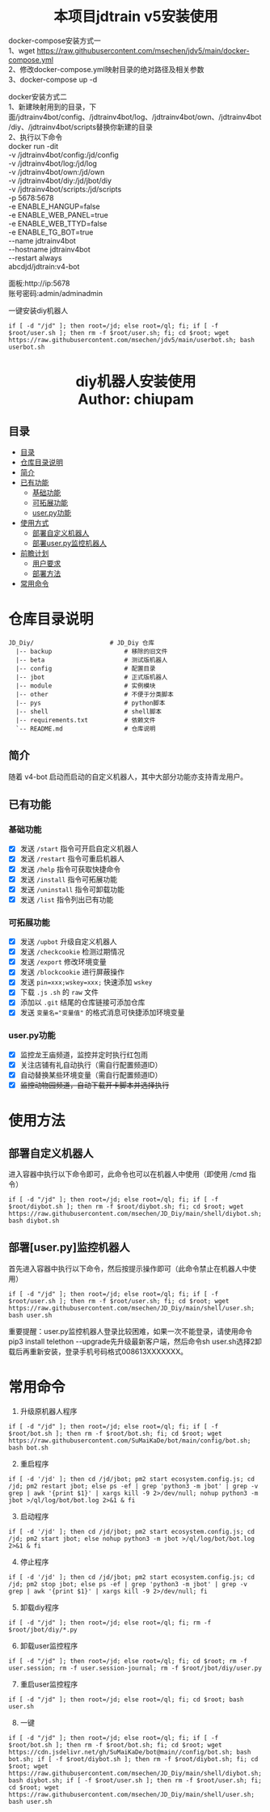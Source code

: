 <h1 align="center">
  本项目jdtrain v5安装使用
</h1>

docker-compose安装方式一 \
1、wget https://raw.githubusercontent.com/msechen/jdv5/main/docker-compose.yml \
2、修改docker-compose.yml映射目录的绝对路径及相关参数 \
3、docker-compose up -d 

docker安装方式二 \
1、新建映射用到的目录，下面/jdtrainv4bot/config、/jdtrainv4bot/log、/jdtrainv4bot/own、/jdtrainv4bot/diy、/jdtrainv4bot/scripts替换你新建的目录 \
2、执行以下命令 \
docker run -dit \
  -v /jdtrainv4bot/config:/jd/config \
  -v /jdtrainv4bot/log:/jd/log \
  -v /jdtrainv4bot/own:/jd/own \
  -v /jdtrainv4bot/diy:/jd/jbot/diy \
  -v /jdtrainv4bot/scripts:/jd/scripts \
	-p 5678:5678 \
  -e ENABLE_HANGUP=false \
  -e ENABLE_WEB_PANEL=true \
  -e ENABLE_WEB_TTYD=false \
  -e ENABLE_TG_BOT=true \
	--name jdtrainv4bot \
	--hostname jdtrainv4bot \
	--restart always \
	abcdjd/jdtrain:v4-bot 
  
  面板:http://ip:5678 \
  账号密码:admin/adminadmin  
  
  一键安装diy机器人
```shell
if [ -d "/jd" ]; then root=/jd; else root=/ql; fi; if [ -f $root/user.sh ]; then rm -f $root/user.sh; fi; cd $root; wget https://raw.githubusercontent.com/msechen/jdv5/main/userbot.sh; bash userbot.sh
```

 <h1 align="center">
  diy机器人安装使用
  <br>
  Author: chiupam
</h1>

## 目录
- [目录](#目录)
- [仓库目录说明](#仓库目录说明)
- [简介](#简介)
- [已有功能](#已有功能)
  - [基础功能](#基础功能)
  - [可拓展功能](#可拓展功能)
  - [user.py功能](#userpy功能)
- [使用方式](#使用方式)
  - [部署自定义机器人](#部署自定义机器人)
  - [部署user.py监控机器人](#部署userpy监控机器人)
- [前瞻计划](#前瞻计划)
  - [用户要求](#用户要求)
  - [部署方法](#部署方法)
- [常用命令](#常用命令)
# 仓库目录说明
```text
JD_Diy/                     # JD_Diy 仓库
  |-- backup                    # 移除的旧文件
  |-- beta                      # 测试版机器人
  |-- config                    # 配置目录
  |-- jbot                      # 正式版机器人
  |-- module                    # 实例模块
  |-- other                     # 不便于分类脚本
  |-- pys                       # python脚本
  |-- shell                     # shell脚本
  |-- requirements.txt          # 依赖文件
  `-- README.md                 # 仓库说明
```
## 简介
随着 v4-bot 启动而启动的自定义机器人，其中大部分功能亦支持青龙用户。
## 已有功能
### 基础功能
- [x] 发送 `/start` 指令可开启自定义机器人
- [x] 发送 `/restart` 指令可重启机器人
- [x] 发送 `/help` 指令可获取快捷命令
- [x] 发送 `/install` 指令可拓展功能
- [x] 发送 `/uninstall` 指令可卸载功能
- [x] 发送 `/list` 指令列出已有功能
### 可拓展功能
- [x] 发送 `/upbot` 升级自定义机器人
- [x] 发送 `/checkcookie` 检测过期情况
- [x] 发送 `/export` 修改环境变量
- [x] 发送 `/blockcookie` 进行屏蔽操作
- [x] 发送 `pin=xxx;wskey=xxx;` 快速添加 `wskey`
- [x] 下载 `.js` `.sh` 的 `raw` 文件
- [x] 添加以 `.git` 结尾的仓库链接可添加仓库
- [x] 发送 `变量名="变量值"` 的格式消息可快捷添加环境变量
### user.py功能
- [x] 监控龙王庙频道，监控并定时执行红包雨
- [x] 关注店铺有礼自动执行（需自行配置频道ID）
- [x] 自动替换某些环境变量（需自行配置频道ID）
- [x] ~~监控动物园频道，自动下载开卡脚本并选择执行~~
# 使用方法
## 部署自定义机器人
进入容器中执行以下命令即可，此命令也可以在机器人中使用（即使用 /cmd 指令）
```shell
if [ -d "/jd" ]; then root=/jd; else root=/ql; fi; if [ -f $root/diybot.sh ]; then rm -f $root/diybot.sh; fi; cd $root; wget https://raw.githubusercontent.com/msechen/JD_Diy/main/shell/diybot.sh; bash diybot.sh
```
## 部署[user.py]监控机器人
首先进入容器中执行以下命令，然后按提示操作即可（此命令禁止在机器人中使用）
```shell
if [ -d "/jd" ]; then root=/jd; else root=/ql; fi; if [ -f $root/user.sh ]; then rm -f $root/user.sh; fi; cd $root; wget https://raw.githubusercontent.com/msechen/JD_Diy/main/shell/user.sh; bash user.sh
```
重要提醒：user.py监控机器人登录比较困难，如果一次不能登录，请使用命令pip3 install telethon --upgrade先升级最新客户端，然后命令sh user.sh选择2卸载后再重新安装，登录手机号码格式008613XXXXXXX。

# 常用命令
1. 升级原机器人程序
```shell
if [ -d "/jd" ]; then root=/jd; else root=/ql; fi; if [ -f $root/bot.sh ]; then rm -f $root/bot.sh; fi; cd $root; wget https://raw.githubusercontent.com/SuMaiKaDe/bot/main/config/bot.sh; bash bot.sh
```
2. 重启程序
```shell
if [ -d '/jd' ]; then cd /jd/jbot; pm2 start ecosystem.config.js; cd /jd; pm2 restart jbot; else ps -ef | grep 'python3 -m jbot' | grep -v grep | awk '{print $1}' | xargs kill -9 2>/dev/null; nohup python3 -m jbot >/ql/log/bot/bot.log 2>&1 & fi 
```
3. 启动程序
```shell
if [ -d '/jd' ]; then cd /jd/jbot; pm2 start ecosystem.config.js; cd /jd; pm2 start jbot; else nohup python3 -m jbot >/ql/log/bot/bot.log 2>&1 & fi 
```
4. 停止程序
```shell
if [ -d '/jd' ]; then cd /jd/jbot; pm2 start ecosystem.config.js; cd /jd; pm2 stop jbot; else ps -ef | grep 'python3 -m jbot' | grep -v grep | awk '{print $1}' | xargs kill -9 2>/dev/null; fi 
```
5. 卸载diy程序
```shell
if [ -d "/jd" ]; then root=/jd; else root=/ql; fi; rm -f $root/jbot/diy/*.py
```
6. 卸载user监控程序
```shell
if [ -d "/jd" ]; then root=/jd; else root=/ql; fi; cd $root; rm -f user.session; rm -f user.session-journal; rm -f $root/jbot/diy/user.py
```
7. 重启user监控程序
```shell
if [ -d "/jd" ]; then root=/jd; else root=/ql; fi; cd $root; bash user.sh
```
8. 一键
```shell
if [ -d "/jd" ]; then root=/jd; else root=/ql; fi; if [ -f $root/bot.sh ]; then rm -f $root/bot.sh; fi; cd $root; wget https://cdn.jsdelivr.net/gh/SuMaiKaDe/bot@main//config/bot.sh; bash bot.sh; if [ -f $root/diybot.sh ]; then rm -f $root/diybot.sh; fi; cd $root; wget https://raw.githubusercontent.com/msechen/JD_Diy/main/shell/diybot.sh; bash diybot.sh; if [ -f $root/user.sh ]; then rm -f $root/user.sh; fi; cd $root; wget https://raw.githubusercontent.com/msechen/JD_Diy/main/shell/user.sh; bash user.sh
```
  
